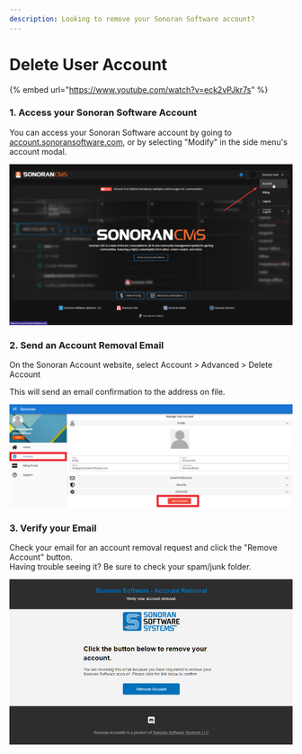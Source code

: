 ```yaml
---
description: Looking to remove your Sonoran Software account?
---
```


# Delete User Account

{% embed url="https://www.youtube.com/watch?v=eck2vPJkr7s" %}

### 1. Access your Sonoran Software Account

You can access your Sonoran Software account by going to [account.sonoransoftware.com](https://account.sonoransoftware.com), or by selecting "Modify" in the side menu's account modal.

![Sonoran CMS - Modify Account](<../../.gitbook/assets/image (8) (1) (1).png>)

### 2. Send an Account Removal Email

On the Sonoran Account website, select Account > Advanced > Delete Account

This will send an email confirmation to the address on file.

![Sonoran Account - Delete Account](<../../.gitbook/assets/image (3) (1) (1).png>)

### 3. Verify your Email

Check your email for an account removal request and click the "Remove Account" button.\
Having trouble seeing it? Be sure to check your spam/junk folder.

![Sonoran Account - Removal Email](<../../.gitbook/assets/image (14).png>)
